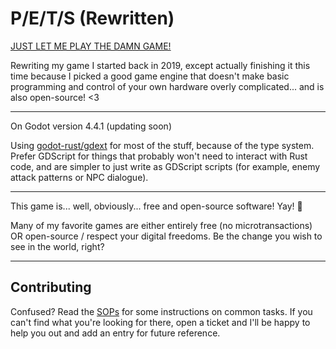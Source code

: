 # P/E/T/S (Rewritten)

[JUST LET ME PLAY THE DAMN GAME!](/just-start-the-damn-game.md)

Rewriting my game I started back in 2019, except actually finishing it this time
because I picked a good game engine that doesn't make basic programming and
control of your own hardware overly complicated... and is also open-source! <3

---

On Godot version 4.4.1 (updating soon)

Using [godot-rust/gdext](https://github.com/godot-rust/gdextension) for most of
the stuff, because of the type system. Prefer GDScript for things that probably
won't need to interact with Rust code, and are simpler to just write as GDScript
scripts (for example, enemy attack patterns or NPC dialogue).

---

This game is... well, obviously... free and open-source software! Yay! 🎉

Many of my favorite games are either entirely free (no microtransactions) OR
open-source / respect your digital freedoms. Be the change you wish to see in
the world, right?

---

## Contributing

Confused? Read the [SOPs](pets-lib/sop/index.md) for some instructions on common tasks.
If you can't find what you're looking for there, open a ticket and I'll be happy
to help you out and add an entry for future reference.
